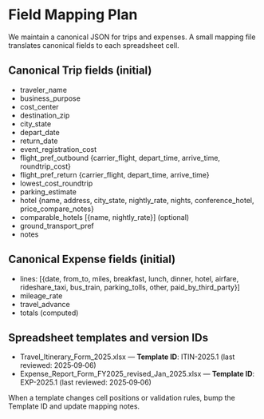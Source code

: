 # Field Mapping Plan

We maintain a canonical JSON for trips and expenses. A small mapping file translates canonical fields to each spreadsheet cell.

## Canonical Trip fields (initial)
- traveler_name
- business_purpose
- cost_center
- destination_zip
- city_state
- depart_date
- return_date
- event_registration_cost
- flight_pref_outbound {carrier_flight, depart_time, arrive_time, roundtrip_cost}
- flight_pref_return {carrier_flight, depart_time, arrive_time}
- lowest_cost_roundtrip
- parking_estimate
- hotel {name, address, city_state, nightly_rate, nights, conference_hotel, price_compare_notes}
- comparable_hotels [{name, nightly_rate}] (optional)
- ground_transport_pref
- notes

## Canonical Expense fields (initial)
- lines: [{date, from_to, miles, breakfast, lunch, dinner, hotel, airfare, rideshare_taxi, bus_train, parking_tolls, other, paid_by_third_party}]
- mileage_rate
- travel_advance
- totals (computed)

## Spreadsheet templates and version IDs

- Travel_Itinerary_Form_2025.xlsx — **Template ID**: ITIN-2025.1 (last reviewed: 2025‑09‑06)
- Expense_Report_Form_FY2025_revised_Jan_2025.xlsx — **Template ID**: EXP-2025.1 (last reviewed: 2025‑09‑06)

When a template changes cell positions or validation rules, bump the Template ID and update mapping notes.
